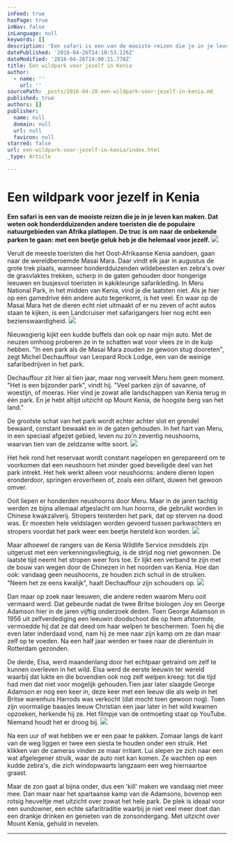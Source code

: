 ```yaml
---
inFeed: true
hasPage: true
inNav: false
inLanguage: null
keywords: []
description: 'Een safari is een van de mooiste reizen die je in je leven kan maken. Dat weten ook honderdduizenden andere toeristen die de populaire natuurgebieden van Afrika platlopen. De truc is om naar de onbekende parken te gaan: met een beetje geluk heb je die helemaal voor jezelf.'
datePublished: '2016-04-26T14:10:53.126Z'
dateModified: '2016-04-26T14:00:21.778Z'
title: Een wildpark voor jezelf in Kenia
author:
  - name: ''
    url: ''
sourcePath: _posts/2016-04-20-een-wildpark-voor-jezelf-in-kenia.md
published: true
authors: []
publisher:
  name: null
  domain: null
  url: null
  favicon: null
starred: false
url: een-wildpark-voor-jezelf-in-kenia/index.html
_type: Article

---
```

# Een wildpark voor jezelf in Kenia

**Een safari is een van de mooiste reizen die je in je leven kan maken. Dat weten ook honderdduizenden andere toeristen die de populaire natuurgebieden van Afrika platlopen. De truc is om naar de onbekende parken te gaan: met een beetje geluk heb je die helemaal voor jezelf.**
![](https://the-grid-user-content.s3-us-west-2.amazonaws.com/5e1ef627-a0f0-4f82-8bb5-b7adc9635759.jpg)

Veruit de meeste toeristen die het Oost-Afrikaanse Kenia aandoen, gaan naar de wereldberoemde Masai Mara. Daar vindt elk jaar in augustus de grote trek plaats, wanneer honderdduizenden wildebeesten en zebra's over de grasvlaktes trekken, scherp in de gaten gehouden door hongerige leeuwen en busjesvol toeristen in kakikleurige safarikleding. In Meru National Park, in het midden van Kenia, vind je die laatsten niet. Als je hier op een gamedrive één andere auto tegenkomt, is het veel. En waar op de Masai Mara het de dieren echt niet uitmaakt of er nu zeven of acht autos staan te kijken, is een Landcruiser met safarigangers hier nog echt een bezienswaardigheid. ![](https://the-grid-user-content.s3-us-west-2.amazonaws.com/20558c5f-3011-487c-bab7-c4ee56783f8b.jpg)

Nieuwsgierig kijkt een kudde buffels dan ook op naar mijn auto. Met de neuzen omhoog proberen ze in te schatten wat voor vlees ze in de kuip hebben. "In een park als de Masai Mara zouden ze gewoon stug dooreten", zegt Michel Dechauffour van Leopard Rock Lodge, een van de weinige safaribedrijven in het park. 

Dechauffour zit hier al tien jaar, maar nog verveelt Meru hem geen moment. "Het is een bijzonder park", vindt hij. "Veel parken zijn óf savanne, of woestijn, of moeras. Hier vind je zowat alle landschappen van Kenia terug in één park. En je hebt altijd uitzicht op Mount Kenia, de hoogste berg van het land."

De grootste schat van het park wordt echter achter slot en grendel bewaard, constant bewaakt en in de gaten gehouden. In het hart van Meru, in een speciaal afgezet gebied, leven nu zo'n zeventig neushoorns, waarvan tien van de zeldzame witte soort.
![](https://the-grid-user-content.s3-us-west-2.amazonaws.com/4b15dee4-aef5-43a2-86a4-a51cd2640cc4.jpg)

Het hek rond het reservaat wordt constant nagelopen en gerepareerd om te voorkomen dat een neushoorn het minder goed beveiligde deel van het park intrekt. Het hek werkt alleen voor neushoorns: andere dieren lopen eronderdoor, springen eroverheen of, zoals een olifant, duwen het gewoon omver.

Ooit liepen er honderden neushoorns door Meru. Maar in de jaren tachtig werden ze bijna allemaal afgeslacht om hun hoorns, die gebruikt worden in Chinese kwakzalverij. Stropers teisterden het park, dat op sterven na dood was. Er moesten hele veldslagen worden gevoerd tussen parkwachters en stropers voordat het park weer een beetje hersteld kon worden.
![](https://the-grid-user-content.s3-us-west-2.amazonaws.com/9b50e4db-6fcb-4d09-843b-d1fd56181318.jpg)

Maar alhoewel de rangers van de Kenia Wildlife Service inmiddels zijn uitgerust met een verkenningsvliegtuig, is de strijd nog niet gewonnen. De laatste tijd neemt het stropen weer fors toe. Er lijkt een verband te zijn met de bouw van wegen door de Chinezen in het noorden van Kenia. Hoe dan ook: vandaag geen neushoorns, ze houden zich schuil in de struiken. "Neem het ze eens kwalijk", haalt Dechauffour zijn schouders op.
![](https://the-grid-user-content.s3-us-west-2.amazonaws.com/f974ca33-3906-4777-b01a-8ec8f2559ce6.jpg)

Dan maar op zoek naar leeuwen, die andere reden waarom Meru ooit vermaard werd. Dat gebeurde nadat de twee Britse biologen Joy en George Adamson hier in de jaren vijftig onderzoek deden. Toen George Adamson in 1956 uit zelfverdediging een leeuwin doodschoot die op hem afstormde, vermoedde hij dat ze dat deed om haar welpen te beschermen. Toen hij die even later inderdaad vond, nam hij ze mee naar zijn kamp om ze dan maar zelf op te voeden. Na een half jaar werden er twee naar de dierentuin in Rotterdam gezonden. 

De derde, Elsa, werd maandenlang door het echtpaar getraind om zelf te kunnen overleven in het wild. Elsa werd de eerste leeuwin ter wereld waarbij dat lukte en die bovendien ook nog zelf welpen kreeg: tot die tijd had men dat niet voor mogelijk gehouden.Tien jaar later slaagde George Adamson er nog een keer in, deze keer met een leeuw die als welp in het Britse warenhuis Harrods was verkocht (dat mocht toen gewoon nog). Toen zijn voormalige baasjes leeuw Christian een jaar later in het wild kwamen opzoeken, herkende hij ze. Het filmpje van de ontmoeting staat op YouTube. Niemand houdt het er droog bij.
![](https://the-grid-user-content.s3-us-west-2.amazonaws.com/af3592ff-d209-4ef5-a863-41cc26da1fb4.jpg)

Na een uur of wat hebben we er een paar te pakken. Zomaar langs de kant van de weg liggen er twee een siesta te houden onder een struik. Het klikken van de cameras vinden ze maar irritant. Lui slepen ze zich naar een wat afgelegener struik, waar de auto niet kan komen. Ze wachten op een kudde zebra's, die zich windopwaarts langzaam een weg hiernaartoe graast.

Maar de zon gaat al bijna onder, dus een 'kill' maken we vandaag niet meer mee. Dan maar naar het spartaanse kamp van de Adamsons, bovenop een rotsig heuveltje met uitzicht over zowat het hele park. De plek is ideaal voor een sundowner, een echte safaritraditie waarbij je niet veel meer doet dan een drankje drinken en genieten van de zonsondergang. Met uitzicht over Mount Kenia, gehuld in nevelen.

****